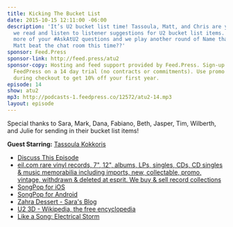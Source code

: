 ```yaml
---
title: Kicking The Bucket List
date: 2015-10-15 12:11:00 -06:00
description: 'It’s U2 bucket list time! Tassoula, Matt, and Chris are your hosts as
  we read and listen to listener suggestions for U2 bucket list items.  We also answer
  more of your #AskAtU2 questions and we play another round of Name that Song.  Will
  Matt beat the chat room this time??'
sponsor: Feed.Press
sponsor-link: http://feed.press/atu2
sponsor-copy: Hosting and feed support provided by Feed.Press. Sign-up today and try
  FeedPress on a 14 day trial (no contracts or commitments). Use promo code "atu2"
  during checkout to get 10% off your first year.
episode: 14
show: atu2
mp3: http://podcasts-1.feedpress.co/12572/atu2-14.mp3
layout: episode
---
```


Special thanks to Sara, Mark, Dana, Fabiano, Beth, Jasper, Tim, Wilberth, and Julie for sending in their bucket list items!


**Guest Starring:**
[Tassoula Kokkoris](/people/Tassoula-Kokkoris)


* [Discuss This Episode](https://www.reddit.com/r/Goodstuff_fm/comments/3ow1wa/the_atu2_podcast_14_kicking_the_bucket_list/)
* [eil.com rare vinyl records, 7", 12", albums, LPs, singles, CDs, CD singles & music memorabilia including imports, new, collectable, promo, vintage, withdrawn & deleted at esprit. We buy & sell record collections](http://eil.com/)
* [SongPop for iOS](https://geo.itunes.apple.com/ca/app/songpop/id518042655?mt=8&at=10l4Ki)
* [SongPop for Android](https://play.google.com/store/apps/details?id=air.com.freshplanet.games.SongPop2)
* [Zahra Dessert - Sara's Blog](http://zaharadessert.blogspot.co.nz)
* [U2 3D - Wikipedia, the free encyclopedia](https://en.wikipedia.org/wiki/U2_3D)
* [Like a Song: Electrical Storm](http://www.atu2.com/news/like-a-song-electrical-storm.html)
